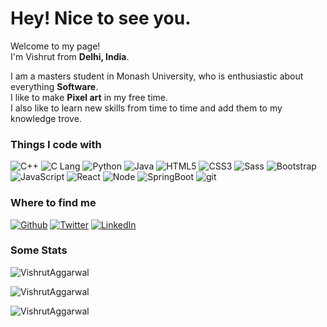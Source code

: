 <h1>Hey! Nice to see you.</h1>


<p>Welcome to my page! <br> I'm Vishrut from <b>Delhi, India</b>.</p>
<p>I am a masters student in Monash University, who is enthusiastic about everything <b>Software</b>.<br>
  I like to make <b>Pixel art</b> in my free time. <br>
  I also like to learn new skills from time to time and add them to my knowledge trove.<br></p>

<h3>Things I code with</h3>
<p>
  <img alt="C++" src="https://img.shields.io/badge/C%2B%2B-00599C?style=flat-square&logo=c%2B%2B&logoColor=white" />
  <img alt="C Lang" src="https://img.shields.io/badge/C-00599C?style=flat-square&logo=c&logoColor=white" />
  <img alt="Python" src="https://img.shields.io/badge/Python-14354C?style=flat-square&logo=python&logoColor=white" />
  <img alt="Java" src="https://img.shields.io/badge/Java-ED8B00?style=flat-square&logo=java&logoColor=white" />
  <img alt="HTML5" src="https://img.shields.io/badge/-HTML5-E34F26?style=flat-square&logo=html5&logoColor=white" />
  <img alt="CSS3" src="https://img.shields.io/badge/CSS3-1572B6?style=flat-square&logo=css3&logoColor=white" />
  <img alt="Sass" src="https://img.shields.io/badge/-Sass-CC6699?style=flat-square&logo=sass&logoColor=white" />
  <img alt="Bootstrap" src="https://img.shields.io/badge/Bootstrap-563D7C?style=flat-square&logo=bootstrap&logoColor=white" />
  <img alt="JavaScript" src="https://img.shields.io/badge/JavaScript-323330?style=flat-square&logo=javascript&logoColor=F7DF1E" />
  <img alt="React" src="https://img.shields.io/badge/-React-45b8d8?style=flat-square&logo=react&logoColor=white" />
  <img alt="Node" src="https://img.shields.io/badge/-Node-6cc24a?style=flat-square&logo=node.js&logoColor=white" />
  <img alt="SpringBoot" src="https://img.shields.io/badge/-SpringBoot-6DB33F?style=flat-square&logo=springboot&logoColor=white" />
  <img alt="git" src="https://img.shields.io/badge/-Git-F05032?style=flat-square&logo=git&logoColor=white" />
</p>
<h3>Where to find me</h3>
<p><a href="https://github.com/VishrutAggarwal" target="_blank"><img alt="Github" src="https://img.shields.io/badge/GitHub-%2312100E.svg?&style=for-the-badge&logo=Github&logoColor=white" /></a> <a href="https://twitter.com/AggarwalVishrut/" target="_blank"><img alt="Twitter" src="https://img.shields.io/badge/twitter-%231DA1F2.svg?&style=for-the-badge&logo=twitter&logoColor=white" /></a> <a href="https://www.linkedin.com/in/vishrut-aggarwal/" target="_blank"><img alt="LinkedIn" src="https://img.shields.io/badge/linkedin-%230077B5.svg?&style=for-the-badge&logo=linkedin&logoColor=white" /></a>
</p>

<h3>Some Stats</h3>

<!-- <div style="display: flex; flex-direction: row; gap: 1rem;"> -->
  <p><img align="center" src="https://github-readme-stats.vercel.app/api?username=VishrutAggarwal&show_icons=true&locale=en&layout=compact&theme=chartreuse-dark" alt="VishrutAggarwal" /></p>
  <p><img align="center" src="https://github-readme-streak-stats.herokuapp.com/?user=VishrutAggarwal&layout=compact&theme=chartreuse-dark" alt="VishrutAggarwal" /></p>
<!--  </div> -->

<p><img align="center" src="https://github-readme-stats.vercel.app/api/top-langs?username=VishrutAggarwal&show_icons=true&locale=en&layout=compact&theme=chartreuse-dark" alt="VishrutAggarwal" /></p>
